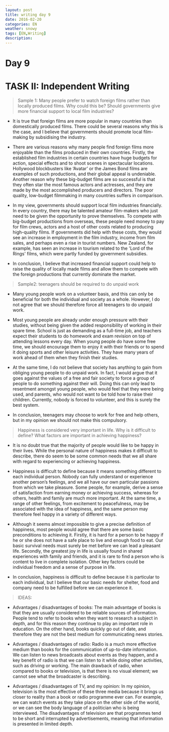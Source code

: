 ```yaml
---
layout: post
title: writing day 9
date: 2016-02-20
categories: EN
weather: snowy
tags: [EN,Writing]
description: 
---
```


# Day 9



# **TASK II: Independent Writing**

> Sample 1: Many people prefer to watch foreign films rather than locally produced films. Why could this be?
> Should governments give more financial support to local film industries?

- It is true that foreign films are more popular in many countries than domestically produced films. There could be several reasons why this is the case, and I believe that governments should promote local film-making by subsidising the industry.

- There are various reasons why many people find foreign films more enjoyable than the films produced in their own countries. Firstly, the established film industries in certain countries have huge budgets for action, special effects and to shoot scenes in spectacular locations. Hollywood blockbusters like ‘Avatar’ or the James Bond films are examples of such productions, and their global appeal is undeniable. Another reason why these big-budget films are so successful is that they often star the most famous actors and actresses, and they are made by the most accomplished producers and directors. The poor quality, low-budget filmmaking in many countries suffers in comparison.

- In my view, governments should support local film industries financially. In every country, there may be talented amateur film-makers who just need to be given the opportunity to prove themselves. To compete with big-budget productions from overseas, these people need money to pay for film crews, actors and a host of other costs related to producing high-quality films. If governments did help with these costs, they would see an increase in employment in the film industry, income from film sales, and perhaps even a rise in tourist numbers. New Zealand, for example, has seen an increase in tourism related to the 'Lord of the Rings' films, which were partly funded by government subsidies.

- In conclusion, I believe that increased financial support could help to raise the quality of locally made films and allow them to compete with the foreign productions that currently dominate the market.

>Sample2: teenagers should be required to do unpaid work

- Many young people work on a volunteer basis, and this can only be beneficial for both the individual and society as a whole. However, I do not agree that we should therefore force all teenagers to do unpaid work.

- Most young people are already under enough pressure with their studies, without being given the added responsibility of working in their spare time. School is just as demanding as a full-time job, and teachers expect their students to do homework and exam revision on top of attending lessons every day. When young people do have some free time, we should encourage them to enjoy it with their friends or to spend it doing sports and other leisure activities. They have many years of work ahead of them when they finish their studies.

- At the same time, I do not believe that society has anything to gain from obliging young people to do unpaid work. In fact, I would argue that it goes against the values of a free and fair society to force a group of people to do something against their will. Doing this can only lead to resentment amongst young people, who would feel that they were being used, and parents, who would not want to be told how to raise their children. Currently, nobody is forced to volunteer, and this is surely the best system.

- In conclusion, teenagers may choose to work for free and help others, but in my opinion we should not make this compulsory.

> Happiness is considered very important in life.
> Why is it difficult to define?
> What factors are important in achieving happiness?

- It is no doubt true that the majority of people would like to be happy in their lives. While the personal nature of happiness makes it difficult to describe, there do seem to be some common needs that we all share with regard to experiencing or achieving happiness.

- Happiness is difficult to define because it means something different to each individual person. Nobody can fully understand or experience another person’s feelings, and we all have our own particular passions from which we take pleasure. Some people, for example, derive a sense of satisfaction from earning money or achieving success, whereas for others, health and family are much more important. At the same time, a range of other feelings, from excitement to peacefulness, may be associated with the idea of happiness, and the same person may therefore feel happy in a variety of different ways.

- Although it seems almost impossible to give a precise definition of happiness, most people would agree that there are some basic preconditions to achieving it. Firstly, it is hard for a person to be happy if he or she does not have a safe place to live and enough food to eat. Our basic survival needs must surely be met before we can lead a pleasant life. Secondly, the greatest joy in life is usually found in shared experiences with family and friends, and it is rare to find a person who is content to live in complete isolation. Other key factors could be individual freedom and a sense of purpose in life.

- In conclusion, happiness is difficult to define because it is particular to each individual, but I believe that our basic needs for shelter, food and company need to be fulfilled before we can experience it.


> IDEAS:

- Advantages / disadvantages of books: The main advantage of books is that they are usually considered to be reliable sources of information. People tend to refer to books when they want to research a subject in depth, and for this reason they continue to play an important role in education. On the other hand, books quickly go out of date, and therefore they are not the best medium for communicating news stories.

- Advantages / disadvantages of radio: Radio is a much more effective medium than books for the communication of up-to-date information. We can listen to news broadcasts about events as they happen, and a key benefit of radio is that we can listen to it while doing other activities, such as driving or working. The main drawback of radio, when compared to books or television, is that there is no visual element; we cannot see what the broadcaster is describing.

- Advantages / disadvantages of TV, and my opinion: In my opinion, television is the most effective of these three media because it brings us closer to reality than a book or radio programme ever can. For example, we can watch events as they take place on the other side of the world, or we can see the body language of a politician who is being interviewed. The disadvantages of television are that programmes tend to be short and interrupted by advertisements, meaning that information is presented in limited depth.





